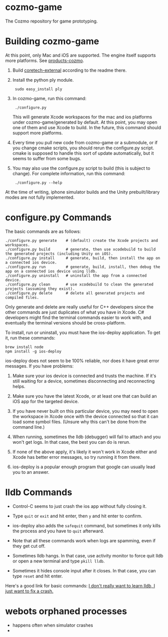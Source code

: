 cozmo-game
==================

The Cozmo repository for game prototyping.

Building cozmo-game
==========================

At this point, only Mac and iOS are supported. The engine itself supports more platforms. See [products-cozmo](https://github.com/anki/products-cozmo).

1. Build [coretech-external](https://github.com/anki/coretech-external) according to the readme there.

2. Install the python ply module.

        sudo easy_install ply

3. In cozmo-game, run this command:

        ./configure.py

    This will generate Xcode workspaces for the mac and ios platforms under cozmo-game/generated by default. At this point, you may open one of them and use Xcode to build. In the future, this command should support more platforms.

4. Every time you pull new code from cozmo-game or a submodule, or if you change cmake scripts, you should rerun the configure.py script. cmake is supposed to handle this sort of update automatically, but it seems to suffer from some bugs.

5. You may also use the configure.py script to build (this is subject to change). For complete information, run this command:

        ./configure.py --help

At the time of writing, iphone simulator builds and the Unity prebuilt/library modes are not fully implemented.

configure.py Commands
==========================

The basic commands are as follows:

    ./configure.py generate    # (default) create the Xcode projects and workspaces.
    ./configure.py build       # generate, then use xcodebuild to build the generated projects (including Unity on iOS).
    ./configure.py install     # generate, build, then install the app on a connected ios device.
    ./configure.py run         # generate, build, install, then debug the app on a connected ios device using lldb.
    ./configure.py uninstall   # uninstall the app from a connected device.
    ./configure.py clean       # use xcodebuild to clean the generated projects (assuming they exist).
    ./configure.py delete      # delete all generated projects and compiled files.

Only generate and delete are really useful for C++ developers since the other commands are just duplicates of what you have in Xcode. C# developers might find the terminal commands easier to work with, and eventually the terminal versions should be cross-platform.

To install, run or uninstall, you must have the ios-deploy application. To get it, run these commands:

    brew install node
    npm install -g ios-deploy

ios-deploy does not seem to be 100% reliable, nor does it have great error messages. If you have problems:

1. Make sure your ios device is connected and trusts the machine. If it's still waiting for a device, sometimes disconnecting and reconnecting helps.

2. Make sure you have the latest Xcode, or at least one that can build an iOS app for the targeted device.

3. If you have never built on this particular device, you may need to open the workspace in Xcode once with the device connected so that it can load some symbol files. (Unsure why this can't be done from the command line.)

4. When running, sometimes the lldb (debugger) will fail to attach and you won't get logs. In that case, the best you can do is rerun.

5. If none of the above apply, it's likely it won't work in Xcode either and Xcode has better error messages, so try running it from there.

6. ios-deploy is a popular enough program that google can usually lead you to an answer.

lldb Commands
==========================

 * Control-C seems to just crash the ios app without fully closing it.

 * Type `quit` or `exit` and hit enter, then `y` and hit enter to confirm.

 * ios-deploy also adds the `safequit` command, but sometimes it only kills the process and you have to `quit` afterward.

 * Note that all these commands work when logs are spamming, even if they get cut off.

 * Sometimes lldb hangs. In that case, use activity monitor to force quit lldb or open a new terminal and type `pkill lldb`.

 * Sometimes it hides console input after it closes. In that case, you can type `reset` and hit enter.

Here's a good link for basic commands: [I don't really want to learn lldb, I just want to fix a crash.](http://meowni.ca/posts/unscary-lldb/)


webots orphaned processes
==========================

 * happens often when simulator crashes
 * 
